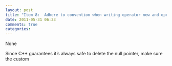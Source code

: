```yaml
---
layout: post
title: "Item 8:  Adhere to convention when writing operator new and operator delete"
date: 2011-05-31 06:33
comments: true
categories: 
---
```


None


Since C++ guarantees it’s always safe to delete the null pointer, make sure the custom 

